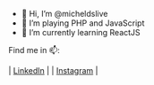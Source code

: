 - 👋 Hi, I’m @micheldslive
- 👀 I’m playing PHP and JavaScript
- 🌱 I’m currently learning ReactJS

Find me in 📫:

| [LinkedIn](https://www.linkedin.com/in/micheldslive/) |
| [Instagram](https://www.instagram.com/micheldslive/) |

<!---
micheldslive/micheldslive is a ✨ special ✨ repository because its `README.md` (this file) appears on your GitHub profile.
You can click the Preview link to take a look at your changes.
--->
